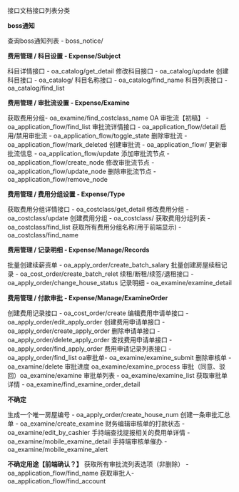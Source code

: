 接口文档接口列表分类

**boss通知**

查询boss通知列表 - boss_notice/

**费用管理 / 科目设置 - Expense/Subject**

科目详情接口 - oa_catalog/get_detail
修改科目接口 - oa_catalog/update
创建科目接口 - oa_catalog/
科目名称接口 - oa_catalog/find_name
科目列表接口 - oa_catalog/find_list

**费用管理 / 审批流设置 - Expense/Examine**

获取费用分组- oa_examine/find_costclass_name
OA 审批流【初稿】 - oa_application_flow/find_list
审批流详情接口 - oa_application_flow/detail
启用/禁用审批流 - oa_application_flow/toggle_state
删除审批流 - oa_application_flow/mark_deleted
创建审批流 - oa_application_flow/
更新审批流信息 - oa_application_flow/update
添加审批流节点 - oa_application_flow/create_node
修改审批流节点 - oa_application_flow/update_node
删除审批流节点 - oa_application_flow/remove_node




**费用管理 / 费用分组设置 - Expense/Type**

获取费用分组详情接口 - oa_costclass/get_detail
修改费用分组 - oa_costclass/update
创建费用分组 - oa_costclass/
获取费用分组列表 - oa_costclass/find_list
获取所有费用分组名称(用于前端显示) - oa_costclass/find_name


**费用管理 / 记录明细  - Expense/Manage/Records**

批量创建续薪资单 - oa_apply_order/create_batch_salary
批量创建房屋续租记录 - oa_cost_order/create_batch_relet
续租/断租/续签/退租接口 - oa_apply_order/change_house_status
记录明细 - oa_examine/examine_detail



**费用管理 / 付款审批  - Expense/Manage/ExamineOrder**

创建费用记录接口 - oa_cost_order/create
编辑费用申请单接口 - oa_apply_order/edit_apply_order
创建费用申请单接口 - oa_apply_order/create_apply_order
删除申请单接口 - oa_apply_order/delete_apply_order
查找费用申请单接口 - oa_apply_order/find_apply_order
费用申请记录列表接口 - oa_apply_order/find_list
oa审批单- oa_examine/examine_submit
删除审核单 - oa_examine/delete
审批进度 oa_examine/examine_process
审批（同意、驳回）oa_examine/examine
审批单列表 - oa_examine/examine_list
获取审批单详情 - oa_examine/find_examine_order_detail



**不确定**

生成一个唯一房屋编号 - oa_apply_order/create_house_num
创建一条审批汇总单 - oa_examine/create_examine
财务编辑审核单的打款状态 - oa_examine/edit_by_cashier
手持端查找提报相关的费用单详情 - oa_examine/mobile_examine_detail
手持端审核单催办 - oa_examine/mobile_examine_alert

**不确定用途【前端确认？】**
获取所有审批流列表选项（非删除） - oa_application_flow/find_name
获取审批人- oa_application_flow/find_account







